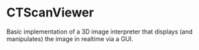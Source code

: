 # CTScanViewer
Basic implementation of a 3D image interpreter that displays (and manipulates) the image in realtime via a GUI.

